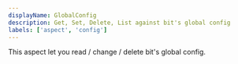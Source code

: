 ```yaml
---
displayName: GlobalConfig
description: Get, Set, Delete, List against bit's global config
labels: ['aspect', 'config']
---
```


This aspect let you read / change / delete bit's global config.
